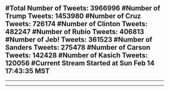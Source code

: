 #Total Number of Tweets: 3966996 
#Number of Trump Tweets: 1453980
#Number of Cruz Tweets: 726174
#Number of Clinton Tweets: 482247
#Number of Rubio Tweets: 406813
#Number of Jeb! Tweets: 361523
#Number of Sanders Tweets: 275478
#Number of Carson Tweets: 142428
#Number of Kasich Tweets: 120056
#Current Stream Started at Sun Feb 14 17:43:35 MST
---
---
---
